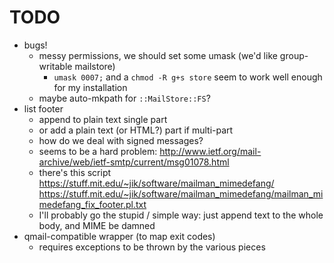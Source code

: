 # TODO

* bugs!
  * messy permissions, we should set some umask (we'd like
    group-writable mailstore)
    * `umask 0007;` and a `chmod -R g+s store` seem to work well
      enough for my installation
  * maybe auto-mkpath for `::MailStore::FS`?
* list footer
  * append to plain text single part
  * or add a plain text (or HTML?) part if multi-part
  * how do we deal with signed messages?
  * seems to be a hard problem:
    http://www.ietf.org/mail-archive/web/ietf-smtp/current/msg01078.html
  * there's this script
    https://stuff.mit.edu/~jik/software/mailman_mimedefang/
    https://stuff.mit.edu/~jik/software/mailman_mimedefang/mailman_mimedefang_fix_footer.pl.txt
  * I'll probably go the stupid / simple way: just append text to the
    whole body, and MIME be damned
* qmail-compatible wrapper (to map exit codes)
  - requires exceptions to be thrown by the various pieces

